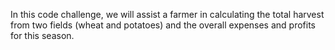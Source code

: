 In this code challenge, we will assist a farmer in calculating the total harvest from two fields (wheat and potatoes) and the overall expenses and profits for this season.
